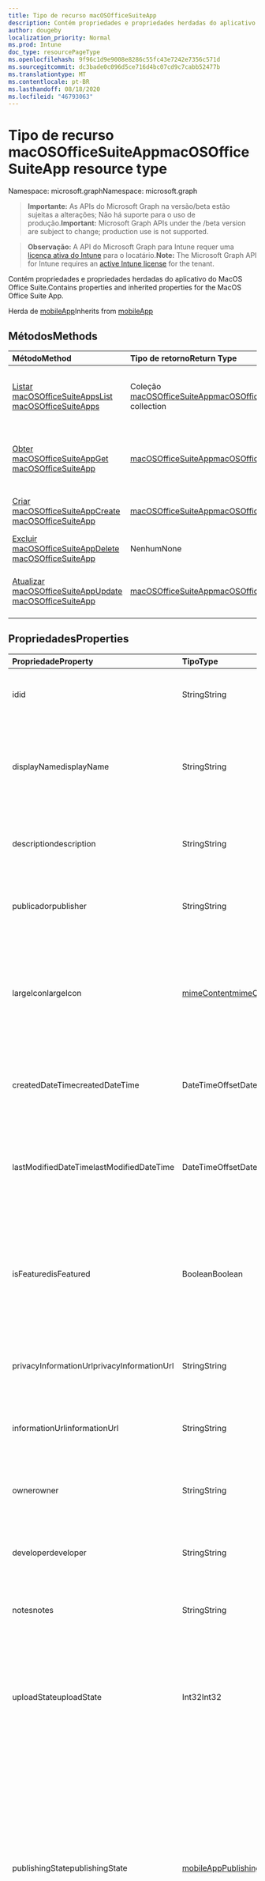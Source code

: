 ```yaml
---
title: Tipo de recurso macOSOfficeSuiteApp
description: Contém propriedades e propriedades herdadas do aplicativo do MacOS Office Suite.
author: dougeby
localization_priority: Normal
ms.prod: Intune
doc_type: resourcePageType
ms.openlocfilehash: 9f96c1d9e9008e8286c55fc43e7242e7356c571d
ms.sourcegitcommit: dc3bade0c096d5ce716d4bc07cd9c7cabb52477b
ms.translationtype: MT
ms.contentlocale: pt-BR
ms.lasthandoff: 08/18/2020
ms.locfileid: "46793063"
---
```

# <a name="macosofficesuiteapp-resource-type"></a><span data-ttu-id="6bce1-103">Tipo de recurso macOSOfficeSuiteApp</span><span class="sxs-lookup"><span data-stu-id="6bce1-103">macOSOfficeSuiteApp resource type</span></span>

<span data-ttu-id="6bce1-104">Namespace: microsoft.graph</span><span class="sxs-lookup"><span data-stu-id="6bce1-104">Namespace: microsoft.graph</span></span>

> <span data-ttu-id="6bce1-105">**Importante:** As APIs do Microsoft Graph na versão/beta estão sujeitas a alterações; Não há suporte para o uso de produção.</span><span class="sxs-lookup"><span data-stu-id="6bce1-105">**Important:** Microsoft Graph APIs under the /beta version are subject to change; production use is not supported.</span></span>

> <span data-ttu-id="6bce1-106">**Observação:** A API do Microsoft Graph para Intune requer uma [licença ativa do Intune](https://go.microsoft.com/fwlink/?linkid=839381) para o locatário.</span><span class="sxs-lookup"><span data-stu-id="6bce1-106">**Note:** The Microsoft Graph API for Intune requires an [active Intune license](https://go.microsoft.com/fwlink/?linkid=839381) for the tenant.</span></span>

<span data-ttu-id="6bce1-107">Contém propriedades e propriedades herdadas do aplicativo do MacOS Office Suite.</span><span class="sxs-lookup"><span data-stu-id="6bce1-107">Contains properties and inherited properties for the MacOS Office Suite App.</span></span>


<span data-ttu-id="6bce1-108">Herda de [mobileApp](../resources/intune-shared-mobileapp.md)</span><span class="sxs-lookup"><span data-stu-id="6bce1-108">Inherits from [mobileApp](../resources/intune-shared-mobileapp.md)</span></span>

## <a name="methods"></a><span data-ttu-id="6bce1-109">Métodos</span><span class="sxs-lookup"><span data-stu-id="6bce1-109">Methods</span></span>
|<span data-ttu-id="6bce1-110">Método</span><span class="sxs-lookup"><span data-stu-id="6bce1-110">Method</span></span>|<span data-ttu-id="6bce1-111">Tipo de retorno</span><span class="sxs-lookup"><span data-stu-id="6bce1-111">Return Type</span></span>|<span data-ttu-id="6bce1-112">Descrição</span><span class="sxs-lookup"><span data-stu-id="6bce1-112">Description</span></span>|
|:---|:---|:---|
|[<span data-ttu-id="6bce1-113">Listar macOSOfficeSuiteApps</span><span class="sxs-lookup"><span data-stu-id="6bce1-113">List macOSOfficeSuiteApps</span></span>](../api/intune-apps-macosofficesuiteapp-list.md)|<span data-ttu-id="6bce1-114">Coleção [macOSOfficeSuiteApp](../resources/intune-apps-macosofficesuiteapp.md)</span><span class="sxs-lookup"><span data-stu-id="6bce1-114">[macOSOfficeSuiteApp](../resources/intune-apps-macosofficesuiteapp.md) collection</span></span>|<span data-ttu-id="6bce1-115">Lista propriedades e relações dos objetos [macOSOfficeSuiteApp](../resources/intune-apps-macosofficesuiteapp.md).</span><span class="sxs-lookup"><span data-stu-id="6bce1-115">List properties and relationships of the [macOSOfficeSuiteApp](../resources/intune-apps-macosofficesuiteapp.md) objects.</span></span>|
|[<span data-ttu-id="6bce1-116">Obter macOSOfficeSuiteApp</span><span class="sxs-lookup"><span data-stu-id="6bce1-116">Get macOSOfficeSuiteApp</span></span>](../api/intune-apps-macosofficesuiteapp-get.md)|[<span data-ttu-id="6bce1-117">macOSOfficeSuiteApp</span><span class="sxs-lookup"><span data-stu-id="6bce1-117">macOSOfficeSuiteApp</span></span>](../resources/intune-apps-macosofficesuiteapp.md)|<span data-ttu-id="6bce1-118">Propriedades de leitura e relações do objeto [macOSOfficeSuiteApp](../resources/intune-apps-macosofficesuiteapp.md).</span><span class="sxs-lookup"><span data-stu-id="6bce1-118">Read properties and relationships of the [macOSOfficeSuiteApp](../resources/intune-apps-macosofficesuiteapp.md) object.</span></span>|
|[<span data-ttu-id="6bce1-119">Criar macOSOfficeSuiteApp</span><span class="sxs-lookup"><span data-stu-id="6bce1-119">Create macOSOfficeSuiteApp</span></span>](../api/intune-apps-macosofficesuiteapp-create.md)|[<span data-ttu-id="6bce1-120">macOSOfficeSuiteApp</span><span class="sxs-lookup"><span data-stu-id="6bce1-120">macOSOfficeSuiteApp</span></span>](../resources/intune-apps-macosofficesuiteapp.md)|<span data-ttu-id="6bce1-121">Cria um novo objeto [macOSOfficeSuiteApp](../resources/intune-apps-macosofficesuiteapp.md).</span><span class="sxs-lookup"><span data-stu-id="6bce1-121">Create a new [macOSOfficeSuiteApp](../resources/intune-apps-macosofficesuiteapp.md) object.</span></span>|
|[<span data-ttu-id="6bce1-122">Excluir macOSOfficeSuiteApp</span><span class="sxs-lookup"><span data-stu-id="6bce1-122">Delete macOSOfficeSuiteApp</span></span>](../api/intune-apps-macosofficesuiteapp-delete.md)|<span data-ttu-id="6bce1-123">Nenhum</span><span class="sxs-lookup"><span data-stu-id="6bce1-123">None</span></span>|<span data-ttu-id="6bce1-124">Exclui um [macOSOfficeSuiteApp](../resources/intune-apps-macosofficesuiteapp.md).</span><span class="sxs-lookup"><span data-stu-id="6bce1-124">Deletes a [macOSOfficeSuiteApp](../resources/intune-apps-macosofficesuiteapp.md).</span></span>|
|[<span data-ttu-id="6bce1-125">Atualizar macOSOfficeSuiteApp</span><span class="sxs-lookup"><span data-stu-id="6bce1-125">Update macOSOfficeSuiteApp</span></span>](../api/intune-apps-macosofficesuiteapp-update.md)|[<span data-ttu-id="6bce1-126">macOSOfficeSuiteApp</span><span class="sxs-lookup"><span data-stu-id="6bce1-126">macOSOfficeSuiteApp</span></span>](../resources/intune-apps-macosofficesuiteapp.md)|<span data-ttu-id="6bce1-127">Atualiza as propriedades de um objeto [ macOSOfficeSuiteApp](../resources/intune-apps-macosofficesuiteapp.md).</span><span class="sxs-lookup"><span data-stu-id="6bce1-127">Update the properties of a [macOSOfficeSuiteApp](../resources/intune-apps-macosofficesuiteapp.md) object.</span></span>|

## <a name="properties"></a><span data-ttu-id="6bce1-128">Propriedades</span><span class="sxs-lookup"><span data-stu-id="6bce1-128">Properties</span></span>
|<span data-ttu-id="6bce1-129">Propriedade</span><span class="sxs-lookup"><span data-stu-id="6bce1-129">Property</span></span>|<span data-ttu-id="6bce1-130">Tipo</span><span class="sxs-lookup"><span data-stu-id="6bce1-130">Type</span></span>|<span data-ttu-id="6bce1-131">Descrição</span><span class="sxs-lookup"><span data-stu-id="6bce1-131">Description</span></span>|
|:---|:---|:---|
|<span data-ttu-id="6bce1-132">id</span><span class="sxs-lookup"><span data-stu-id="6bce1-132">id</span></span>|<span data-ttu-id="6bce1-133">String</span><span class="sxs-lookup"><span data-stu-id="6bce1-133">String</span></span>|<span data-ttu-id="6bce1-134">Chave da entidade.</span><span class="sxs-lookup"><span data-stu-id="6bce1-134">Key of the entity.</span></span> <span data-ttu-id="6bce1-135">Herdado de [mobileApp](../resources/intune-shared-mobileapp.md)</span><span class="sxs-lookup"><span data-stu-id="6bce1-135">Inherited from [mobileApp](../resources/intune-shared-mobileapp.md)</span></span>|
|<span data-ttu-id="6bce1-136">displayName</span><span class="sxs-lookup"><span data-stu-id="6bce1-136">displayName</span></span>|<span data-ttu-id="6bce1-137">String</span><span class="sxs-lookup"><span data-stu-id="6bce1-137">String</span></span>|<span data-ttu-id="6bce1-138">O título do aplicativo importado ou definido pelo administrador.</span><span class="sxs-lookup"><span data-stu-id="6bce1-138">The admin provided or imported title of the app.</span></span> <span data-ttu-id="6bce1-139">Herdado de [mobileApp](../resources/intune-shared-mobileapp.md)</span><span class="sxs-lookup"><span data-stu-id="6bce1-139">Inherited from [mobileApp](../resources/intune-shared-mobileapp.md)</span></span>|
|<span data-ttu-id="6bce1-140">description</span><span class="sxs-lookup"><span data-stu-id="6bce1-140">description</span></span>|<span data-ttu-id="6bce1-141">String</span><span class="sxs-lookup"><span data-stu-id="6bce1-141">String</span></span>|<span data-ttu-id="6bce1-142">A descrição do aplicativo.</span><span class="sxs-lookup"><span data-stu-id="6bce1-142">The description of the app.</span></span> <span data-ttu-id="6bce1-143">Herdado de [mobileApp](../resources/intune-shared-mobileapp.md)</span><span class="sxs-lookup"><span data-stu-id="6bce1-143">Inherited from [mobileApp](../resources/intune-shared-mobileapp.md)</span></span>|
|<span data-ttu-id="6bce1-144">publicador</span><span class="sxs-lookup"><span data-stu-id="6bce1-144">publisher</span></span>|<span data-ttu-id="6bce1-145">String</span><span class="sxs-lookup"><span data-stu-id="6bce1-145">String</span></span>|<span data-ttu-id="6bce1-146">O publicador do aplicativo.</span><span class="sxs-lookup"><span data-stu-id="6bce1-146">The publisher of the app.</span></span> <span data-ttu-id="6bce1-147">Herdado de [mobileApp](../resources/intune-shared-mobileapp.md)</span><span class="sxs-lookup"><span data-stu-id="6bce1-147">Inherited from [mobileApp](../resources/intune-shared-mobileapp.md)</span></span>|
|<span data-ttu-id="6bce1-148">largeIcon</span><span class="sxs-lookup"><span data-stu-id="6bce1-148">largeIcon</span></span>|[<span data-ttu-id="6bce1-149">mimeContent</span><span class="sxs-lookup"><span data-stu-id="6bce1-149">mimeContent</span></span>](../resources/intune-shared-mimecontent.md)|<span data-ttu-id="6bce1-150">O ícone grande, a ser exibido nos detalhes do aplicativo e usado para o carregamento do ícone.</span><span class="sxs-lookup"><span data-stu-id="6bce1-150">The large icon, to be displayed in the app details and used for upload of the icon.</span></span> <span data-ttu-id="6bce1-151">Herdado de [mobileApp](../resources/intune-shared-mobileapp.md)</span><span class="sxs-lookup"><span data-stu-id="6bce1-151">Inherited from [mobileApp](../resources/intune-shared-mobileapp.md)</span></span>|
|<span data-ttu-id="6bce1-152">createdDateTime</span><span class="sxs-lookup"><span data-stu-id="6bce1-152">createdDateTime</span></span>|<span data-ttu-id="6bce1-153">DateTimeOffset</span><span class="sxs-lookup"><span data-stu-id="6bce1-153">DateTimeOffset</span></span>|<span data-ttu-id="6bce1-154">A data e a hora da criação do aplicativo.</span><span class="sxs-lookup"><span data-stu-id="6bce1-154">The date and time the app was created.</span></span> <span data-ttu-id="6bce1-155">Herdado de [mobileApp](../resources/intune-shared-mobileapp.md)</span><span class="sxs-lookup"><span data-stu-id="6bce1-155">Inherited from [mobileApp](../resources/intune-shared-mobileapp.md)</span></span>|
|<span data-ttu-id="6bce1-156">lastModifiedDateTime</span><span class="sxs-lookup"><span data-stu-id="6bce1-156">lastModifiedDateTime</span></span>|<span data-ttu-id="6bce1-157">DateTimeOffset</span><span class="sxs-lookup"><span data-stu-id="6bce1-157">DateTimeOffset</span></span>|<span data-ttu-id="6bce1-158">A data e a hora que o aplicativo foi modificado pela última vez.</span><span class="sxs-lookup"><span data-stu-id="6bce1-158">The date and time the app was last modified.</span></span> <span data-ttu-id="6bce1-159">Herdado de [mobileApp](../resources/intune-shared-mobileapp.md)</span><span class="sxs-lookup"><span data-stu-id="6bce1-159">Inherited from [mobileApp](../resources/intune-shared-mobileapp.md)</span></span>|
|<span data-ttu-id="6bce1-160">isFeatured</span><span class="sxs-lookup"><span data-stu-id="6bce1-160">isFeatured</span></span>|<span data-ttu-id="6bce1-161">Boolean</span><span class="sxs-lookup"><span data-stu-id="6bce1-161">Boolean</span></span>|<span data-ttu-id="6bce1-162">O valor que indica se o aplicativo está marcado como em destaque pelo administrador. Herdado de [mobileApp](../resources/intune-shared-mobileapp.md)</span><span class="sxs-lookup"><span data-stu-id="6bce1-162">The value indicating whether the app is marked as featured by the admin. Inherited from [mobileApp](../resources/intune-shared-mobileapp.md)</span></span>|
|<span data-ttu-id="6bce1-163">privacyInformationUrl</span><span class="sxs-lookup"><span data-stu-id="6bce1-163">privacyInformationUrl</span></span>|<span data-ttu-id="6bce1-164">String</span><span class="sxs-lookup"><span data-stu-id="6bce1-164">String</span></span>|<span data-ttu-id="6bce1-165">A URL da declaração de privacidade.</span><span class="sxs-lookup"><span data-stu-id="6bce1-165">The privacy statement Url.</span></span> <span data-ttu-id="6bce1-166">Herdado de [mobileApp](../resources/intune-shared-mobileapp.md)</span><span class="sxs-lookup"><span data-stu-id="6bce1-166">Inherited from [mobileApp](../resources/intune-shared-mobileapp.md)</span></span>|
|<span data-ttu-id="6bce1-167">informationUrl</span><span class="sxs-lookup"><span data-stu-id="6bce1-167">informationUrl</span></span>|<span data-ttu-id="6bce1-168">String</span><span class="sxs-lookup"><span data-stu-id="6bce1-168">String</span></span>|<span data-ttu-id="6bce1-169">A URL de informações adicionais.</span><span class="sxs-lookup"><span data-stu-id="6bce1-169">The more information Url.</span></span> <span data-ttu-id="6bce1-170">Herdado de [mobileApp](../resources/intune-shared-mobileapp.md)</span><span class="sxs-lookup"><span data-stu-id="6bce1-170">Inherited from [mobileApp](../resources/intune-shared-mobileapp.md)</span></span>|
|<span data-ttu-id="6bce1-171">owner</span><span class="sxs-lookup"><span data-stu-id="6bce1-171">owner</span></span>|<span data-ttu-id="6bce1-172">String</span><span class="sxs-lookup"><span data-stu-id="6bce1-172">String</span></span>|<span data-ttu-id="6bce1-173">O proprietário do conteúdo.</span><span class="sxs-lookup"><span data-stu-id="6bce1-173">The owner of the app.</span></span> <span data-ttu-id="6bce1-174">Herdado de [mobileApp](../resources/intune-shared-mobileapp.md)</span><span class="sxs-lookup"><span data-stu-id="6bce1-174">Inherited from [mobileApp](../resources/intune-shared-mobileapp.md)</span></span>|
|<span data-ttu-id="6bce1-175">developer</span><span class="sxs-lookup"><span data-stu-id="6bce1-175">developer</span></span>|<span data-ttu-id="6bce1-176">String</span><span class="sxs-lookup"><span data-stu-id="6bce1-176">String</span></span>|<span data-ttu-id="6bce1-177">O desenvolvedor do aplicativo.</span><span class="sxs-lookup"><span data-stu-id="6bce1-177">The developer of the app.</span></span> <span data-ttu-id="6bce1-178">Herdado de [mobileApp](../resources/intune-shared-mobileapp.md)</span><span class="sxs-lookup"><span data-stu-id="6bce1-178">Inherited from [mobileApp](../resources/intune-shared-mobileapp.md)</span></span>|
|<span data-ttu-id="6bce1-179">notes</span><span class="sxs-lookup"><span data-stu-id="6bce1-179">notes</span></span>|<span data-ttu-id="6bce1-180">String</span><span class="sxs-lookup"><span data-stu-id="6bce1-180">String</span></span>|<span data-ttu-id="6bce1-181">Anotações do aplicativo.</span><span class="sxs-lookup"><span data-stu-id="6bce1-181">Notes for the app.</span></span> <span data-ttu-id="6bce1-182">Herdado de [mobileApp](../resources/intune-shared-mobileapp.md)</span><span class="sxs-lookup"><span data-stu-id="6bce1-182">Inherited from [mobileApp](../resources/intune-shared-mobileapp.md)</span></span>|
|<span data-ttu-id="6bce1-183">uploadState</span><span class="sxs-lookup"><span data-stu-id="6bce1-183">uploadState</span></span>|<span data-ttu-id="6bce1-184">Int32</span><span class="sxs-lookup"><span data-stu-id="6bce1-184">Int32</span></span>|<span data-ttu-id="6bce1-185">O estado de upload.</span><span class="sxs-lookup"><span data-stu-id="6bce1-185">The upload state.</span></span> <span data-ttu-id="6bce1-186">Os valores possíveis são: 0- `Not Ready` , 1- `Ready` , 2- `Processing` .</span><span class="sxs-lookup"><span data-stu-id="6bce1-186">Possible values are: 0 - `Not Ready`, 1 - `Ready`, 2 - `Processing`.</span></span> <span data-ttu-id="6bce1-187">Herdado de [mobileApp](../resources/intune-shared-mobileapp.md)</span><span class="sxs-lookup"><span data-stu-id="6bce1-187">Inherited from [mobileApp](../resources/intune-shared-mobileapp.md)</span></span>|
|<span data-ttu-id="6bce1-188">publishingState</span><span class="sxs-lookup"><span data-stu-id="6bce1-188">publishingState</span></span>|[<span data-ttu-id="6bce1-189">mobileAppPublishingState</span><span class="sxs-lookup"><span data-stu-id="6bce1-189">mobileAppPublishingState</span></span>](../resources/intune-apps-mobileapppublishingstate.md)|<span data-ttu-id="6bce1-190">O estado de publicação do aplicativo.</span><span class="sxs-lookup"><span data-stu-id="6bce1-190">The publishing state for the app.</span></span> <span data-ttu-id="6bce1-191">O aplicativo não pode ser assinado, a menos que ele seja publicado.</span><span class="sxs-lookup"><span data-stu-id="6bce1-191">The app cannot be assigned unless the app is published.</span></span> <span data-ttu-id="6bce1-192">Herdado de [mobileApp](../resources/intune-shared-mobileapp.md).</span><span class="sxs-lookup"><span data-stu-id="6bce1-192">Inherited from [mobileApp](../resources/intune-shared-mobileapp.md).</span></span> <span data-ttu-id="6bce1-193">Os valores possíveis são: `notPublished`, `processing`, `published`.</span><span class="sxs-lookup"><span data-stu-id="6bce1-193">Possible values are: `notPublished`, `processing`, `published`.</span></span>|
|<span data-ttu-id="6bce1-194">isAssigned</span><span class="sxs-lookup"><span data-stu-id="6bce1-194">isAssigned</span></span>|<span data-ttu-id="6bce1-195">Boolean</span><span class="sxs-lookup"><span data-stu-id="6bce1-195">Boolean</span></span>|<span data-ttu-id="6bce1-196">O valor que indica se o aplicativo é atribuído a pelo menos um grupo.</span><span class="sxs-lookup"><span data-stu-id="6bce1-196">The value indicating whether the app is assigned to at least one group.</span></span> <span data-ttu-id="6bce1-197">Herdado de [mobileApp](../resources/intune-shared-mobileapp.md)</span><span class="sxs-lookup"><span data-stu-id="6bce1-197">Inherited from [mobileApp](../resources/intune-shared-mobileapp.md)</span></span>|
|<span data-ttu-id="6bce1-198">roleScopeTagIds</span><span class="sxs-lookup"><span data-stu-id="6bce1-198">roleScopeTagIds</span></span>|<span data-ttu-id="6bce1-199">Coleção de cadeia de caracteres</span><span class="sxs-lookup"><span data-stu-id="6bce1-199">String collection</span></span>|<span data-ttu-id="6bce1-200">Lista de IDs de marca de escopo para este aplicativo móvel.</span><span class="sxs-lookup"><span data-stu-id="6bce1-200">List of scope tag ids for this mobile app.</span></span> <span data-ttu-id="6bce1-201">Herdado de [mobileApp](../resources/intune-shared-mobileapp.md)</span><span class="sxs-lookup"><span data-stu-id="6bce1-201">Inherited from [mobileApp](../resources/intune-shared-mobileapp.md)</span></span>|
|<span data-ttu-id="6bce1-202">dependentAppCount</span><span class="sxs-lookup"><span data-stu-id="6bce1-202">dependentAppCount</span></span>|<span data-ttu-id="6bce1-203">Int32</span><span class="sxs-lookup"><span data-stu-id="6bce1-203">Int32</span></span>|<span data-ttu-id="6bce1-204">O número total de dependências do aplicativo filho.</span><span class="sxs-lookup"><span data-stu-id="6bce1-204">The total number of dependencies the child app has.</span></span> <span data-ttu-id="6bce1-205">Herdado de [mobileApp](../resources/intune-shared-mobileapp.md)</span><span class="sxs-lookup"><span data-stu-id="6bce1-205">Inherited from [mobileApp](../resources/intune-shared-mobileapp.md)</span></span>|

## <a name="relationships"></a><span data-ttu-id="6bce1-206">Relações</span><span class="sxs-lookup"><span data-stu-id="6bce1-206">Relationships</span></span>
|<span data-ttu-id="6bce1-207">Relação</span><span class="sxs-lookup"><span data-stu-id="6bce1-207">Relationship</span></span>|<span data-ttu-id="6bce1-208">Tipo</span><span class="sxs-lookup"><span data-stu-id="6bce1-208">Type</span></span>|<span data-ttu-id="6bce1-209">Descrição</span><span class="sxs-lookup"><span data-stu-id="6bce1-209">Description</span></span>|
|:---|:---|:---|
|<span data-ttu-id="6bce1-210">categories</span><span class="sxs-lookup"><span data-stu-id="6bce1-210">categories</span></span>|<span data-ttu-id="6bce1-211">Coleção [mobileAppCategory](../resources/intune-apps-mobileappcategory.md)</span><span class="sxs-lookup"><span data-stu-id="6bce1-211">[mobileAppCategory](../resources/intune-apps-mobileappcategory.md) collection</span></span>|<span data-ttu-id="6bce1-212">A lista de categorias para este aplicativo.</span><span class="sxs-lookup"><span data-stu-id="6bce1-212">The list of categories for this app.</span></span> <span data-ttu-id="6bce1-213">Herdado de [mobileApp](../resources/intune-shared-mobileapp.md)</span><span class="sxs-lookup"><span data-stu-id="6bce1-213">Inherited from [mobileApp](../resources/intune-shared-mobileapp.md)</span></span>|
|<span data-ttu-id="6bce1-214">assignments</span><span class="sxs-lookup"><span data-stu-id="6bce1-214">assignments</span></span>|<span data-ttu-id="6bce1-215">Coleção [mobileAppAssignment](../resources/intune-apps-mobileappassignment.md)</span><span class="sxs-lookup"><span data-stu-id="6bce1-215">[mobileAppAssignment](../resources/intune-apps-mobileappassignment.md) collection</span></span>|<span data-ttu-id="6bce1-216">A lista de atribuições de grupo para esse aplicativo móvel.</span><span class="sxs-lookup"><span data-stu-id="6bce1-216">The list of group assignments for this mobile app.</span></span> <span data-ttu-id="6bce1-217">Herdado de [mobileApp](../resources/intune-shared-mobileapp.md)</span><span class="sxs-lookup"><span data-stu-id="6bce1-217">Inherited from [mobileApp](../resources/intune-shared-mobileapp.md)</span></span>|
|<span data-ttu-id="6bce1-218">installSummary</span><span class="sxs-lookup"><span data-stu-id="6bce1-218">installSummary</span></span>|[<span data-ttu-id="6bce1-219">mobileAppInstallSummary</span><span class="sxs-lookup"><span data-stu-id="6bce1-219">mobileAppInstallSummary</span></span>](../resources/intune-apps-mobileappinstallsummary.md)|<span data-ttu-id="6bce1-220">Resumo de instalação do aplicativo móvel.</span><span class="sxs-lookup"><span data-stu-id="6bce1-220">Mobile App Install Summary.</span></span> <span data-ttu-id="6bce1-221">Herdado de [mobileApp](../resources/intune-shared-mobileapp.md)</span><span class="sxs-lookup"><span data-stu-id="6bce1-221">Inherited from [mobileApp](../resources/intune-shared-mobileapp.md)</span></span>|
|<span data-ttu-id="6bce1-222">deviceStatuses</span><span class="sxs-lookup"><span data-stu-id="6bce1-222">deviceStatuses</span></span>|<span data-ttu-id="6bce1-223">coleção [mobileAppInstallStatus](../resources/intune-apps-mobileappinstallstatus.md)</span><span class="sxs-lookup"><span data-stu-id="6bce1-223">[mobileAppInstallStatus](../resources/intune-apps-mobileappinstallstatus.md) collection</span></span>|<span data-ttu-id="6bce1-224">A lista de Estados de instalação para este aplicativo móvel.</span><span class="sxs-lookup"><span data-stu-id="6bce1-224">The list of installation states for this mobile app.</span></span> <span data-ttu-id="6bce1-225">Herdado de [mobileApp](../resources/intune-shared-mobileapp.md)</span><span class="sxs-lookup"><span data-stu-id="6bce1-225">Inherited from [mobileApp](../resources/intune-shared-mobileapp.md)</span></span>|
|<span data-ttu-id="6bce1-226">userStatuses</span><span class="sxs-lookup"><span data-stu-id="6bce1-226">userStatuses</span></span>|<span data-ttu-id="6bce1-227">coleção [userAppInstallStatus](../resources/intune-apps-userappinstallstatus.md)</span><span class="sxs-lookup"><span data-stu-id="6bce1-227">[userAppInstallStatus](../resources/intune-apps-userappinstallstatus.md) collection</span></span>|<span data-ttu-id="6bce1-228">A lista de Estados de instalação para este aplicativo móvel.</span><span class="sxs-lookup"><span data-stu-id="6bce1-228">The list of installation states for this mobile app.</span></span> <span data-ttu-id="6bce1-229">Herdado de [mobileApp](../resources/intune-shared-mobileapp.md)</span><span class="sxs-lookup"><span data-stu-id="6bce1-229">Inherited from [mobileApp](../resources/intune-shared-mobileapp.md)</span></span>|
|<span data-ttu-id="6bce1-230">relações</span><span class="sxs-lookup"><span data-stu-id="6bce1-230">relationships</span></span>|<span data-ttu-id="6bce1-231">coleção [mobileAppRelationship](../resources/intune-apps-mobileapprelationship.md)</span><span class="sxs-lookup"><span data-stu-id="6bce1-231">[mobileAppRelationship](../resources/intune-apps-mobileapprelationship.md) collection</span></span>|<span data-ttu-id="6bce1-232">Lista de relações para este aplicativo móvel.</span><span class="sxs-lookup"><span data-stu-id="6bce1-232">List of relationships for this mobile app.</span></span> <span data-ttu-id="6bce1-233">Herdado de [mobileApp](../resources/intune-shared-mobileapp.md)</span><span class="sxs-lookup"><span data-stu-id="6bce1-233">Inherited from [mobileApp](../resources/intune-shared-mobileapp.md)</span></span>|

## <a name="json-representation"></a><span data-ttu-id="6bce1-234">Representação JSON</span><span class="sxs-lookup"><span data-stu-id="6bce1-234">JSON Representation</span></span>
<span data-ttu-id="6bce1-235">Veja a seguir uma representação JSON do recurso.</span><span class="sxs-lookup"><span data-stu-id="6bce1-235">Here is a JSON representation of the resource.</span></span>
<!-- {
  "blockType": "resource",
  "keyProperty": "id",
  "@odata.type": "microsoft.graph.macOSOfficeSuiteApp"
}
-->
``` json
{
  "@odata.type": "#microsoft.graph.macOSOfficeSuiteApp",
  "id": "String (identifier)",
  "displayName": "String",
  "description": "String",
  "publisher": "String",
  "largeIcon": {
    "@odata.type": "microsoft.graph.mimeContent",
    "type": "String",
    "value": "binary"
  },
  "createdDateTime": "String (timestamp)",
  "lastModifiedDateTime": "String (timestamp)",
  "isFeatured": true,
  "privacyInformationUrl": "String",
  "informationUrl": "String",
  "owner": "String",
  "developer": "String",
  "notes": "String",
  "uploadState": 1024,
  "publishingState": "String",
  "isAssigned": true,
  "roleScopeTagIds": [
    "String"
  ],
  "dependentAppCount": 1024
}
```



